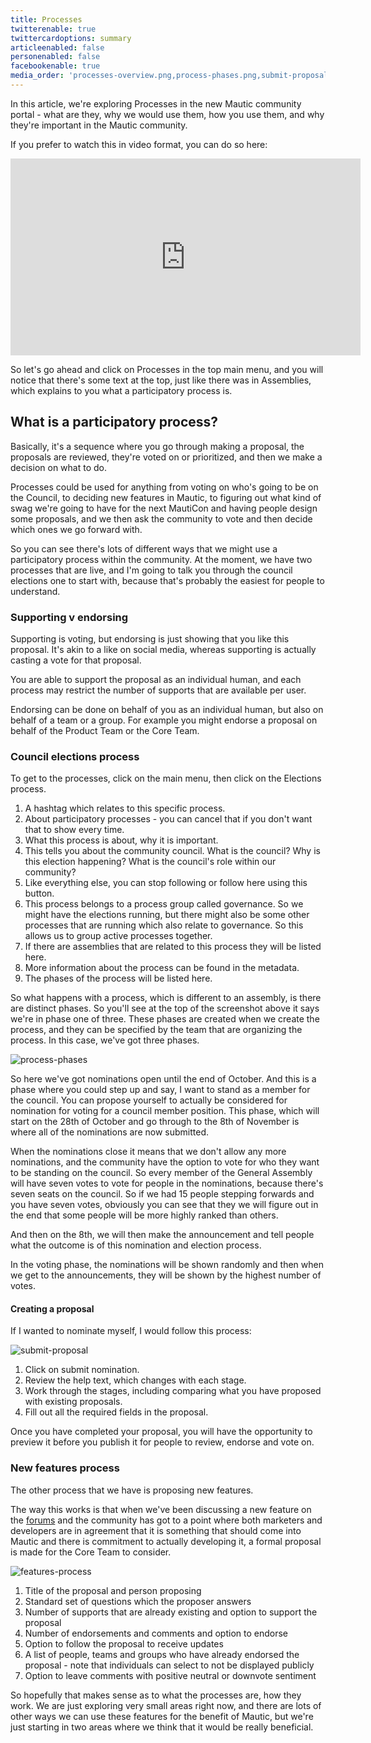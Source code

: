 ```yaml
---
title: Processes
twitterenable: true
twittercardoptions: summary
articleenabled: false
personenabled: false
facebookenable: true
media_order: 'processes-overview.png,process-phases.png,submit-proposal.png,features-process.png'
---
```


In this article, we're exploring Processes in the new Mautic community portal - what are they, why we would use them, how you use them, and why they're important in the Mautic community. 

If you prefer to watch this in video format, you can do so here:

<iframe width="560" height="315" src="https://www.youtube-nocookie.com/embed/k_f9u1nTlvE?si=Td4qjyEt4RJqxvvh" title="YouTube video player" frameborder="0" allow="accelerometer; autoplay; clipboard-write; encrypted-media; gyroscope; picture-in-picture; web-share" allowfullscreen></iframe>

So let's go ahead and click on Processes in the top main menu, and you will notice that there's some text at the top, just like there was in Assemblies, which explains to you what a participatory process is.

## What is a participatory process?

Basically, it's a sequence where you go through making a proposal, the proposals are reviewed, they're voted on or prioritized, and then we make a decision on what to do. 

Processes could be used for anything from voting on who's going to be on the Council, to deciding new features in Mautic, to figuring out what kind of swag we're going to have for the next MautiCon and having people design some proposals, and we then ask the community to vote and then decide which ones we go forward with.

So you can see there's lots of different ways that we might use a participatory process within the community. At the moment, we have two processes that are live, and I'm going to talk you through the council elections one to start with, because that's probably the easiest for people to understand.

### Supporting v endorsing
Supporting is voting, but endorsing is just showing that you like this proposal. It's akin to a like on social media, whereas supporting is actually casting a vote for that proposal. 

You are able to support the proposal as an individual human, and each process may restrict the number of supports that are available per user.

Endorsing can be done on behalf of you as an individual human, but also on behalf of a team or a group.   For example you might endorse a proposal on behalf of the Product Team or the Core Team.

### Council elections process

To get to the processes, click on the main menu, then click on the Elections process.

1. A hashtag which relates to this specific process.
2. About participatory processes - you can cancel that if you don't want that to show every time. 
3. What this process is about, why it is important. 
4. This tells you about the community council. What is the council? Why is this election happening? What is the council's role within our community?
5. Like everything else, you can stop following or follow here using this button. 
6. This process belongs to a process group called governance. So we might have the elections running, but there might also be some other processes that are running which also relate to governance. So this allows us to group active processes together.
7. If there are assemblies that are related to this process they will be listed here. 
8. More information about the process can be found in the metadata.
9. The phases of the process will be listed here.

So what happens with a process, which is different to an assembly, is there are distinct phases. So you'll see at the top of the screenshot above it says we're in phase one of three. These phases are created when we create the process, and they can be specified by the team that are organizing the process. In this case, we've got three phases.

![process-phases](process-phases.png "process-phases")

So here we've got nominations open until the end of October. And this is a phase where you could step up and say, I want to stand as a member for the council. You can propose yourself to actually be considered for nomination for voting for a council member position. This phase, which will start on the 28th of October and go through to the 8th of November is where all of the nominations are now submitted.

When the nominations close it means that we don't allow any more nominations, and the community have the option to vote for who they want to be standing on the council. So every member of the General Assembly will have seven votes to vote for people in the nominations, because there's seven seats on the council. So if we had 15 people stepping forwards and you have seven votes, obviously you can see that they  we will figure out in the end that some people will be more highly ranked than others.

And then on the 8th, we will then make the announcement and tell people what the outcome is of this nomination and election process. 

In the voting phase, the nominations will be shown randomly and then when we get to the announcements, they will be shown by the highest number of votes.

#### Creating a proposal

If I wanted to nominate myself, I would follow this process:

![submit-proposal](submit-proposal.png "submit-proposal")

1. Click on submit nomination.
2. Review the help text, which changes with each stage.
3. Work through the stages, including comparing what you have proposed with existing proposals.
4. Fill out all the required fields in the proposal.

Once you have completed your proposal, you will have the opportunity to preview it before you publish it for people to review, endorse and vote on.

### New features process

The other process that we have is proposing new features. 

The way this works is that when we've been discussing a new feature on the [forums](https://forum.mautic.org/c/ideas) and the community has got to a point where both marketers and developers are in agreement that it is something that should come into Mautic and there is commitment to actually developing it, a formal proposal is made for the Core Team to consider. 

![features-process](features-process.png "features-process")

1. Title of the proposal and person proposing
2. Standard set of questions which the proposer answers
3. Number of supports that are already existing and option to support the proposal
4. Number of endorsements and comments and option to endorse
5. Option to follow the proposal to receive updates
6. A list of people, teams and groups who have already endorsed the proposal -  note that individuals can select to not be displayed publicly
7. Option to leave comments with positive neutral or downvote sentiment

So hopefully that makes sense as to what the processes are, how they work. We are just exploring very small areas right now, and there are lots of other ways we can use these features for the benefit of Mautic, but we're just starting in two areas where we think that it would be really beneficial. 